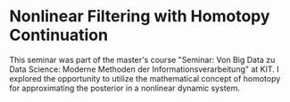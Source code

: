 # Nonlinear Filtering with Homotopy Continuation

This seminar was part of the master's course "Seminar: Von Big Data zu Data Science: Moderne Methoden der Informationsverarbeitung" at KIT.
I explored the opportunity to utilize the mathematical concept of homotopy for approximating the posterior in a nonlinear dynamic system.
